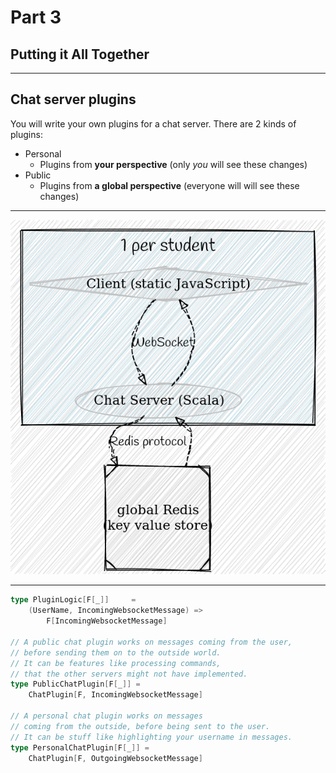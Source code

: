 # Part 3

## Putting it All Together

----

## Chat server plugins

You will write your own plugins for a chat server. There are 2 kinds of plugins:

* Personal 
  * Plugins from **your perspective** (only _you_ will see these changes)
* Public
  * Plugins from **a global perspective** (everyone will will see these changes)

----

![](images/architecture.png) <!-- .element height="50%" width="50%" -->

----

```scala
type PluginLogic[F[_]]     = 
    (UserName, IncomingWebsocketMessage) => 
        F[IncomingWebsocketMessage]

// A public chat plugin works on messages coming from the user, 
// before sending them on to the outside world.
// It can be features like processing commands, 
// that the other servers might not have implemented.
type PublicChatPlugin[F[_]] = 
    ChatPlugin[F, IncomingWebsocketMessage]

// A personal chat plugin works on messages
// coming from the outside, before being sent to the user.
// It can be stuff like highlighting your username in messages.
type PersonalChatPlugin[F[_]] = 
    ChatPlugin[F, OutgoingWebsocketMessage]
```